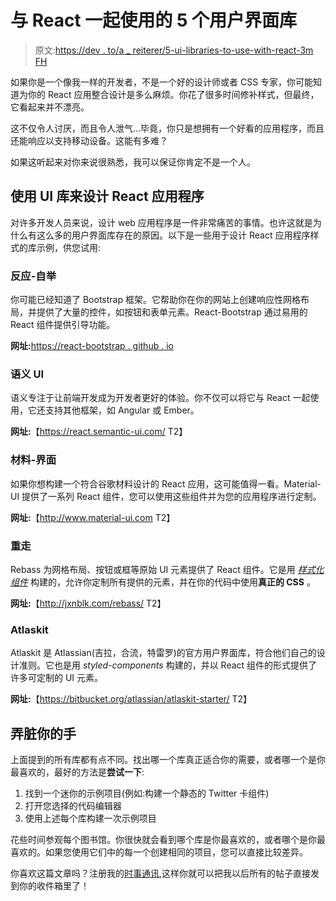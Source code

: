 # 与 React 一起使用的 5 个用户界面库

> 原文:[https://dev . to/a _ reiterer/5-ui-libraries-to-use-with-react-3m FH](https://dev.to/a_reiterer/5-ui-libraries-to-use-with-react-3mfh)

如果你是一个像我一样的开发者，不是一个好的设计师或者 CSS 专家，你可能知道为你的 React 应用整合设计是多么麻烦。你花了很多时间修补样式，但最终，它看起来并不漂亮。

这不仅令人讨厌，而且令人泄气…毕竟，你只是想拥有一个好看的应用程序，而且还能响应以支持移动设备。这能有多难？

如果这听起来对你来说很熟悉，我可以保证你肯定不是一个人。

## [](#use-ui-libraries-to-style-a-react-app)使用 UI 库来设计 React 应用程序

对许多开发人员来说，设计 web 应用程序是一件非常痛苦的事情。也许这就是为什么有这么多的用户界面库存在的原因。以下是一些用于设计 React 应用程序样式的库示例，供您试用:

### [](#reactbootstrap)反应-自举

你可能已经知道了 Bootstrap 框架。它帮助你在你的网站上创建响应性网格布局，并提供了大量的控件，如按钮和表单元素。React-Bootstrap 通过易用的 React 组件提供引导功能。

**网址:**[https://react-bootstrap . github . io](https://react-bootstrap.github.io)

### [](#semantic-ui)语义 UI

语义专注于让前端开发成为开发者更好的体验。你不仅可以将它与 React 一起使用，它还支持其他框架，如 Angular 或 Ember。

**网址:**【https://react.semantic-ui.com/ T2】

### [](#materialui)材料-界面

如果你想构建一个符合谷歌材料设计的 React 应用，这可能值得一看。Material-UI 提供了一系列 React 组件，您可以使用这些组件并为您的应用程序进行定制。

**网址:**【http://www.material-ui.com T2】

### [](#rebass)重走

Rebass 为网格布局、按钮或框等原始 UI 元素提供了 React 组件。它是用 [*样式化组件*](https://www.styled-components.com/) 构建的，允许你定制所有提供的元素，并在你的代码中使用**真正的 CSS** 。

**网址:**【http://jxnblk.com/rebass/ T2】

### [](#atlaskit)Atlaskit

Atlaskit 是 Atlassian(吉拉，合流，特雷罗)的官方用户界面库，符合他们自己的设计准则。它也是用 *styled-components* 构建的，并以 React 组件的形式提供了许多可定制的 UI 元素。

**网址:**【https://bitbucket.org/atlassian/atlaskit-starter/ T2】

## [](#get-your-hands-dirty)弄脏你的手

上面提到的所有库都有点不同。找出哪一个库真正适合你的需要，或者哪一个是你最喜欢的，最好的方法是**尝试一下**:

1.  找到一个迷你的示例项目(例如:构建一个静态的 Twitter 卡组件)
2.  打开您选择的代码编辑器
3.  使用上述每个库构建一次示例项目

花些时间参观每个图书馆。你很快就会看到哪个库是你最喜欢的，或者哪个是你最喜欢的。如果您使用它们中的每一个创建相同的项目，您可以直接比较差异。

你喜欢这篇文章吗？注册我的[时事通讯](https://www.andreasreiterer.at/dev-newsletter/),这样你就可以把我以后所有的帖子直接发到你的收件箱里了！
